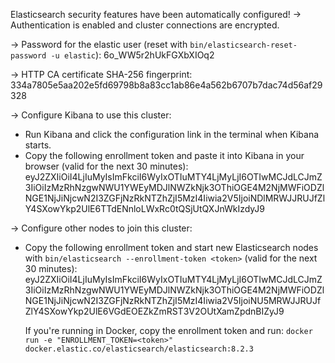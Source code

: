  Elasticsearch security features have been automatically configured!
-> Authentication is enabled and cluster connections are encrypted.

->  Password for the elastic user (reset with `bin/elasticsearch-reset-password -u elastic`):
  6o_WW5r2hUkFGXbXIOq2

->  HTTP CA certificate SHA-256 fingerprint:
  334a7805e5aa202e5fd69798b8a83cc1ab86e4a562b6707b7dac74d56af29328

->  Configure Kibana to use this cluster:
* Run Kibana and click the configuration link in the terminal when Kibana starts.
* Copy the following enrollment token and paste it into Kibana in your browser (valid for the next 30 minutes):
  eyJ2ZXIiOiI4LjIuMyIsImFkciI6WyIxOTIuMTY4LjMyLjI6OTIwMCJdLCJmZ3IiOiIzMzRhNzgwNWU1YWEyMDJlNWZkNjk3OThiOGE4M2NjMWFiODZlNGE1NjJiNjcwN2I3ZGFjNzRkNTZhZjI5MzI4Iiwia2V5IjoiNDlMRWJJRUJfZlY4SXowYkp2UlE6TTdENnloLWxRc0tQSjUtQXJnWkIzdyJ9

-> Configure other nodes to join this cluster:
* Copy the following enrollment token and start new Elasticsearch nodes with `bin/elasticsearch --enrollment-token <token>` (valid for the next 30 minutes):
  eyJ2ZXIiOiI4LjIuMyIsImFkciI6WyIxOTIuMTY4LjMyLjI6OTIwMCJdLCJmZ3IiOiIzMzRhNzgwNWU1YWEyMDJlNWZkNjk3OThiOGE4M2NjMWFiODZlNGE1NjJiNjcwN2I3ZGFjNzRkNTZhZjI5MzI4Iiwia2V5IjoiNU5MRWJJRUJfZlY4SXowYkp2UlE6VGdEOEZkZmRST3V2OUtXamZpdnBIZyJ9

  If you're running in Docker, copy the enrollment token and run:
  `docker run -e "ENROLLMENT_TOKEN=<token>" docker.elastic.co/elasticsearch/elasticsearch:8.2.3`